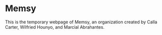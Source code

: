 Memsy
============
This is the temporary webpage of Memsy, an organization created by Calla Carter, Wilfried Hounyo, and Marcial Abrahantes.